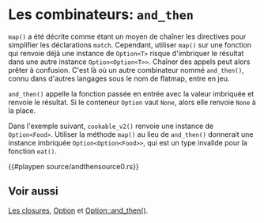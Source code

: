 # Les combinateurs: `and_then`

`map()` a été décrite comme étant un moyen de chaîner les directives pour simplifier les déclarations `match`. Cependant, utiliser `map()` sur une fonction qui renvoie déjà une instance de `Option<T>` risque d'imbriquer le résultat dans une autre instance `Option<Option<T>>`. Chaîner des appels peut alors prêter à confusion. C'est là où un autre combinateur nommé `and_then()`, connu dans d'autres langages sous le nom de flatmap, entre en jeu.

`and_then()` appelle la fonction passée en entrée avec la valeur imbriquée et renvoie le résultat. Si le conteneur `Option` vaut `None`, alors elle renvoie `None` à la place.

Dans l'exemple suivant, `cookable_v2()` renvoie une instance de `Option<Food>`. Utiliser la méthode `map()` au lieu de `and_then()` donnerait une instance imbriquée `Option<Option<Food>>`, qui est un type invalide pour la fonction `eat()`.

{{#playpen source/andthensource0.rs}}

## Voir aussi

[Les closures](../chapitre8/closures.html), [Option](https://doc.rust-lang.org/std/option/enum.Option.html) et [Option::and_then()](https://doc.rust-lang.org/std/option/enum.Option.html#method.and_then).
